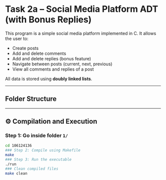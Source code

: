 # Task 2a – Social Media Platform ADT (with Bonus Replies)

This program is a simple social media platform implemented in C.
It allows the user to:
- Create posts
- Add and delete comments
- Add and delete replies (bonus feature)
- Navigate between posts (current, next, previous)
- View all comments and replies of a post

All data is stored using **doubly linked lists**.

---

## Folder Structure



---

## ⚙️ Compilation and Execution

### Step 1: Go inside folder `1/`
```bash
cd 106124136
### Step 2: Compile using Makefile
make
### Step 3: Run the executable
./run
### Clean compiled files
make clean

